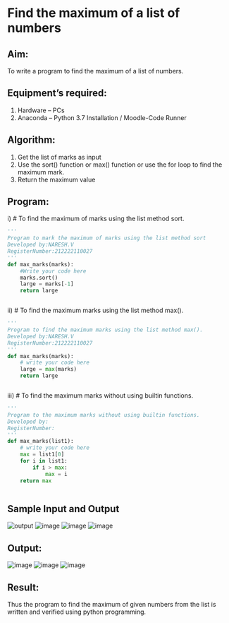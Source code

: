 # Find the maximum of a list of numbers
## Aim:
To write a program to find the maximum of a list of numbers.
## Equipment’s required:
1.	Hardware – PCs
2.	Anaconda – Python 3.7 Installation / Moodle-Code Runner
## Algorithm:
1.	Get the list of marks as input
2.	Use the sort() function or max() function or use the for loop to find the maximum mark.
3.	Return the maximum value
## Program:

i)	# To find the maximum of marks using the list method sort.
```Python
''' 
Program to mark the maximum of marks using the list method sort
Developed by:NARESH.V 
RegisterNumber:212222110027
'''
def max_marks(marks):
    #Write your code here
    marks.sort()
    large = marks[-1]
    return large



```

ii)	# To find the maximum marks using the list method max().
```Python
''' 
Program to find the maximum marks using the list method max().
Developed by:NARESH.V 
RegisterNumber:212222110027 
'''
def max_marks(marks):
    # write your code here
    large = max(marks)
    return large



```

iii) # To find the maximum marks without using builtin functions.
```Python
''' 
Program to the maximum marks without using builtin functions.
Developed by: 
RegisterNumber: 
'''
def max_marks(list1):
    # write your code here
    max = list1[0]
    for i in list1:
        if i > max:
            max = i
    return max



```
## Sample Input and Output
![output](./img/max_marks1.jpg)
![image](https://github.com/NARESHVB/FindMaximum/assets/119393642/5f3e00e7-6836-419b-b7e0-38e8da082da5)
![image](https://github.com/NARESHVB/FindMaximum/assets/119393642/3b3f55b6-7966-4b2c-9aa2-bb9775f3d31b)
![image](https://github.com/NARESHVB/FindMaximum/assets/119393642/8baae283-f4f1-4901-b19f-17b893a71639)


## Output:
![image](https://github.com/NARESHVB/FindMaximum/assets/119393642/5d03d599-2de8-4ff3-a8fe-f709d778f84c)
![image](https://github.com/NARESHVB/FindMaximum/assets/119393642/4c2c2e95-392d-405d-9cfc-a386323606a2)
![image](https://github.com/NARESHVB/FindMaximum/assets/119393642/b6ed106d-a8fe-48ac-8266-9c9f20bbb3d6)


## Result:
Thus the program to find the maximum of given numbers from the list is written and verified using python programming.
